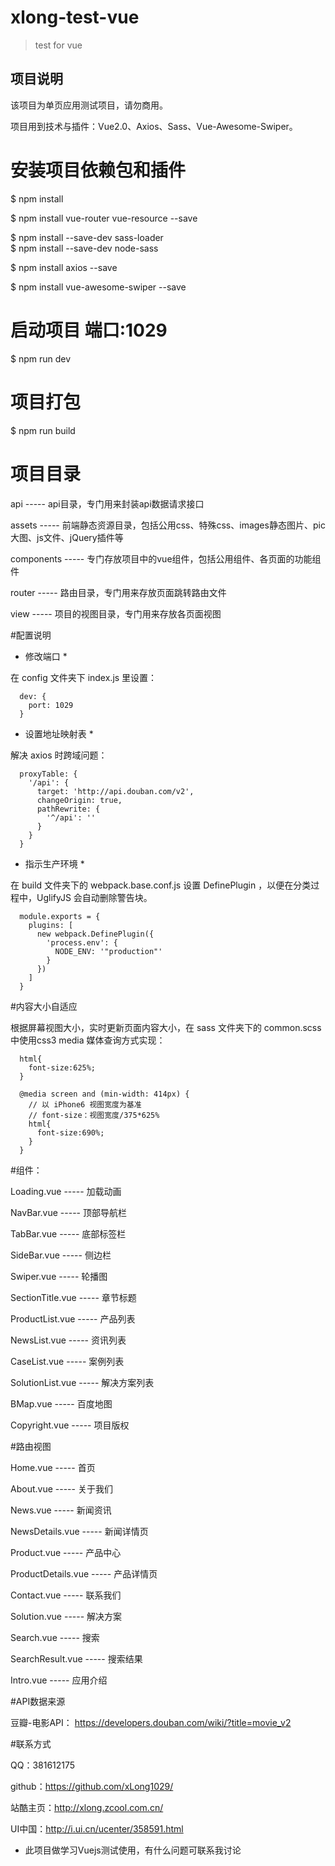 # xlong-test-vue

> test for vue


## 项目说明

该项目为单页应用测试项目，请勿商用。

项目用到技术与插件：Vue2.0、Axios、Sass、Vue-Awesome-Swiper。

# 安装项目依赖包和插件
$ npm install

$ npm install vue-router vue-resource --save

$ npm install --save-dev sass-loader	
$ npm install --save-dev node-sass

$ npm install axios --save

$ npm install vue-awesome-swiper --save

# 启动项目 端口:1029
$ npm run dev

# 项目打包
$ npm run build

# 项目目录
api ----- api目录，专门用来封装api数据请求接口

assets ----- 前端静态资源目录，包括公用css、特殊css、images静态图片、pic大图、js文件、jQuery插件等

components ----- 专门存放项目中的vue组件，包括公用组件、各页面的功能组件

router ----- 路由目录，专门用来存放页面跳转路由文件

view ----- 项目的视图目录，专门用来存放各页面视图

#配置说明

* 修改端口 *

在 config 文件夹下 index.js 里设置：

      dev: {
        port: 1029
      }

* 设置地址映射表 *

解决 axios 时跨域问题：

      proxyTable: {
        '/api': {
          target: 'http://api.douban.com/v2',
          changeOrigin: true,
          pathRewrite: {
            '^/api': ''
          }
        }
      }

* 指示生产环境 *

在 build 文件夹下的 webpack.base.conf.js 设置 DefinePlugin ，以便在分类过程中，UglifyJS 会自动删除警告块。

      module.exports = {
        plugins: [
          new webpack.DefinePlugin({
            'process.env': {
              NODE_ENV: '"production"'
            }
          })
        ]
      }

#内容大小自适应

根据屏幕视图大小，实时更新页面内容大小，在 sass 文件夹下的 common.scss 中使用css3 media 媒体查询方式实现：

      html{
        font-size:625%;
      }

      @media screen and (min-width: 414px) {
        // 以 iPhone6 视图宽度为基准
        // font-size：视图宽度/375*625%
        html{
          font-size:690%; 
        }
      }

#组件：

Loading.vue ----- 加载动画

NavBar.vue ----- 顶部导航栏

TabBar.vue ----- 底部标签栏

SideBar.vue ----- 侧边栏

Swiper.vue ----- 轮播图

SectionTitle.vue ----- 章节标题

ProductList.vue ----- 产品列表

NewsList.vue ----- 资讯列表

CaseList.vue ----- 案例列表

SolutionList.vue ----- 解决方案列表

BMap.vue ----- 百度地图

Copyright.vue ----- 项目版权

#路由视图

Home.vue ----- 首页

About.vue ----- 关于我们

News.vue ----- 新闻资讯

NewsDetails.vue ----- 新闻详情页

Product.vue ----- 产品中心

ProductDetails.vue ----- 产品详情页

Contact.vue ----- 联系我们

Solution.vue ----- 解决方案

Search.vue ----- 搜索

SearchResult.vue ----- 搜索结果

Intro.vue ----- 应用介绍

#API数据来源

豆瓣-电影API：
https://developers.douban.com/wiki/?title=movie_v2

#联系方式

QQ：381612175

github：https://github.com/xLong1029/

站酷主页：http://xlong.zcool.com.cn/

UI中国：http://i.ui.cn/ucenter/358591.html

* 此项目做学习Vuejs测试使用，有什么问题可联系我讨论